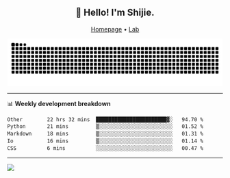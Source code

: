 <h2 align="center">👋 Hello! I'm Shijie.</h2>
<p align="center">
  <a href="https://xu-shi-jie.github.io"> Homepage</a> •
  <a href="https://onodalab.ees.hokudai.ac.jp"> Lab </a>
</p>

![Snake animation](https://github.com/xu-shi-jie/xu-shi-jie/blob/output/github-snake.svg)


-------

📊 **Weekly development breakdown**
<!--START_SECTION:waka-->

```txt
Other        22 hrs 32 mins  ███████████████████████▓░   94.70 %
Python       21 mins         ▒░░░░░░░░░░░░░░░░░░░░░░░░   01.52 %
Markdown     18 mins         ▒░░░░░░░░░░░░░░░░░░░░░░░░   01.31 %
Io           16 mins         ▒░░░░░░░░░░░░░░░░░░░░░░░░   01.14 %
CSS          6 mins          ░░░░░░░░░░░░░░░░░░░░░░░░░   00.47 %
```

<!--END_SECTION:waka-->

-------
![](https://komarev.com/ghpvc/?username=xu-shi-jie&style=flat-square&color=blue) 
